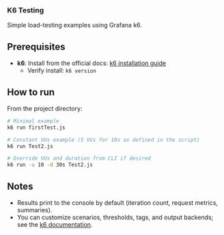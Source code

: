 ### K6 Testing

Simple load-testing examples using Grafana k6.

## Prerequisites
- **k6**: Install from the official docs: [k6 installation guide](https://k6.io/docs/get-started/installation/)
  - Verify install: `k6 version`


## How to run
From the project directory:

```bash
# Minimal example
k6 run firstTest.js

# Constant VUs example (5 VUs for 10s as defined in the script)
k6 run Test2.js

# Override VUs and duration from CLI if desired
k6 run -u 10 -d 30s Test2.js
```

## Notes
- Results print to the console by default (iteration count, request metrics, summaries).
- You can customize scenarios, thresholds, tags, and output backends; see the [k6 documentation](https://k6.io/docs/).


